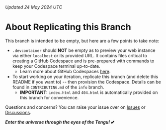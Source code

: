 _Updated 24 May 2024 UTC_

# About Replicating this Branch

This branch is intended to be empty, but here are a few points to take note:

- `.devcontainer` should **NOT** be empty as to preview your web instance via either `localhost` or its provided URL. It contains files critical to creating a GitHub Codespace and is pre-prepared with commands to keep your Codespace terminal up-to-date.
  - Learn more about GitHub Codespaces [here](https://docs.github.com/en/codespaces/overview).
- To start working on your iteration, replicate this branch (and delete this README if you want to) -- then provision the Codespace. Details can be found in `CONTRIBUTING.md` of the `info` branch.
  - **IMPORTANT:** `index.html` and `404.html` is automatically provided on this branch for convenience.

Questions and concerns? You can raise your issue over on [Issues](https://github.com/MamaNyoSquad/mamanyosquad-preview/issues) or [Discussions](https://github.com/MamaNyoSquad/mamanyosquad-preview/discussions).

_**Enter the universe through the eyes of the Tengu! 💕**_
